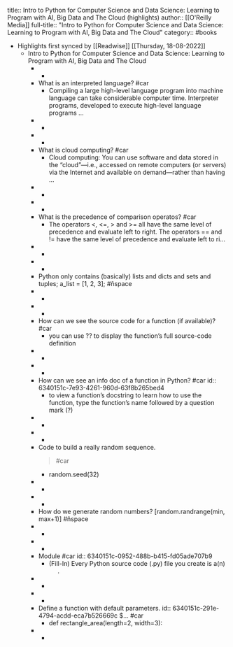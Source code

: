 title:: Intro to Python for Computer Science and Data Science: Learning to Program with AI, Big Data and The Cloud (highlights)
author:: [[O'Reilly Media]]
full-title:: "Intro to Python for Computer Science and Data Science: Learning to Program with AI, Big Data and The Cloud"
category:: #books

- Highlights first synced by [[Readwise]] [[Thursday, 18-08-2022]]
	- Intro to Python for Computer Science and Data Science: Learning to Program with AI, Big Data and The Cloud
		- -
		- What is an interpreted language? #car
			- Compiling a large high-level language program into machine language can take considerable computer time. Interpreter programs, developed to execute high-level language programs ...
		- -
		- -
		- What is cloud computing? #car
			- Cloud computing: You can use software and data stored in the “cloud”—i.e., accessed on remote computers (or servers) via the Internet and available on demand—rather than having ...
		- -
		- -
		- What is the precedence of comparison operatos? #car
			- The operators <, <=, > and >= all have the same level of precedence and evaluate left to right. The operators == and != have the same level of precedence and evaluate left to ri...
		- -
		- -
		- Python only contains (basically) lists and dicts and sets and tuples; a_list = [1, 2, 3]; #ñspace
		- -
		- -
		- How can we see the source code for a function (if available)? #car
			- you can use ?? to display the function’s full source-code definition
		- -
		- -
		- How can we see an info doc of a function in Python? #car
		  id:: 6340151c-7e93-4261-960d-63f8b265bed4
			- to view a function’s docstring to learn how to use the function, type the function’s name followed by a question mark (?)
		- -
		- -
		- Code to build a really random sequence. 
		  > #car
			- random.seed(32)
		- -
		- -
		- How do we generate random numbers? 
		  [random.randrange(min, max+1)] #ñspace
		- -
		- -
		- Module #car
		  id:: 6340151c-0952-488b-b415-fd05ade707b9
			- (Fill-In) Every Python source code (.py) file you create is a(n)      .
		- -
		- -
		- Define a function with default parameters. 
		  id:: 6340151c-291e-4794-acdd-eca7b526669c
		  $... #car
			- def rectangle_area(length=2, width=3):
		- -